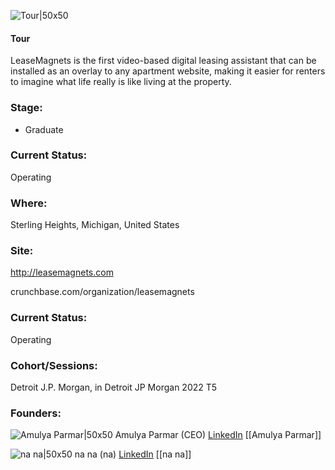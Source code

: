 

![Tour|50x50](https://apimg.techstars.com/connect/images/image_files/6328c284ec241b00086dece9/original/Tour.png)

#### Tour
LeaseMagnets is the first video-based digital leasing assistant that can be installed as an overlay to any apartment website, making it easier for renters to imagine what life really is like living at the property.

### Stage: 
 - Graduate 

### Current Status: 
Operating

### Where:
Sterling Heights, Michigan, United States

### Site:
http://leasemagnets.com



crunchbase.com/organization/leasemagnets

### Current Status: 
Operating

### Cohort/Sessions: 
Detroit J.P. Morgan, in Detroit JP Morgan 2022 T5

### Founders: 

![Amulya Parmar|50x50]() Amulya Parmar (CEO) [LinkedIn](https://linkedin.com/in/amulya-parmar-8a6996b5) [[Amulya Parmar]]

![na na|50x50]() na na (na) [LinkedIn](https://linkedin.com/in/varunmadan3) [[na na]]


